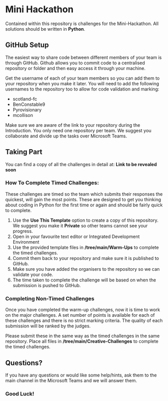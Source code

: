 # Mini Hackathon
 
Contained within this repository is challenges for the Mini-Hackathon. All solutions should be written in **Python**.

## GitHub Setup

The easiest way to share code between different members of your team is through GitHub. Github allows you to commit code to a centralised repository or folder and then easy access it through your machine.

Get the username of each of your team members so you can add them to your repository when you make it later. You will need to add the following usernames to the repository too to allow for code validation and marking:

* scotland-fc
* BenConstable9
* Pyrovisionary
* mcollison

Make sure we are aware of the link to your repository during the Introduction. You only need one repository per team. We suggest you collaborate and divide up the tasks over Microsoft Teams.

## Taking Part

You can find a copy of all the challenges in detail at: **Link to be revealed soon**

### How To Complete Timed Challenges:

These challenges are timed so the team which submits their responses the quickest, will gain the most points. These are designed to get you thinking about coding in Python for the first time or again and should be fairly quick to complete.

1. Use the **Use This Template** option to create a copy of this repository. We suggest you make it **Private** so other teams cannot see your progress.
2. Open in your favourite text editor or Integrated Development Environment
3. Use the provided template files in **/tree/main/Warm-Ups** to complete the timed challenges.
4. Commit them back to your repository and make sure it is published to GitHub.
5. Make sure you have added the organisers to the repository so we can validate your code.
6. The time taken to complete the challenge will be based on when the submission is pushed to GitHub.

### Completing Non-Timed Challenges

Once you have completed the warm-up challenges, now it is time to work on the major challenges. A set number of points is available for each of these challenges and there is no strict marking criteria. The quality of each submission will be ranked by the judges.

Please submit these in the same way as the timed challenges in the same repository. Place all files in **/tree/main/Creative-Challenges** to complete the timed challenges.

## Questions?

If you have any questions or would like some help/hints, ask them to the main channel in the Microsoft Teams and we will answer them.

### Good Luck!
